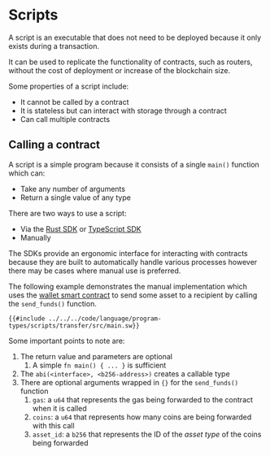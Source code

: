 # Scripts

A script is an executable that does not need to be deployed because it only exists during a transaction.

It can be used to replicate the functionality of contracts, such as routers, without the cost of deployment or increase of the blockchain size.

Some properties of a script include:

- It cannot be called by a contract
- It is stateless but can interact with storage through a contract
- Can call multiple contracts

## Calling a contract

A script is a simple program because it consists of a single `main()` function which can:

- Take any number of arguments
- Return a single value of any type

There are two ways to use a script:

- Via the [Rust SDK](https://fuellabs.github.io/fuels-rs/latest/index.html) or [TypeScript SDK](https://fuellabs.github.io/fuels-ts/)
- Manually

The SDKs provide an ergonomic interface for interacting with contracts because they are built to automatically handle various processes however there may be cases where manual use is preferred.

The following example demonstrates the manual implementation which uses the [wallet smart contract](contract.md) to send some asset to a recipient by calling the `send_funds()` function.

```sway
{{#include ../../../code/language/program-types/scripts/transfer/src/main.sw}}
```

Some important points to note are:

1. The return value and parameters are optional
   1. A simple `fn main() { ... }` is sufficient
2. The `abi(<interface>, <b256-address>)` creates a callable type
3. There are optional arguments wrapped in `{}` for the `send_funds()` function
   1. `gas`: a `u64` that represents the gas being forwarded to the contract when it is called
   2. `coins`: a `u64` that represents how many coins are being forwarded with this call
   3. `asset_id`: a `b256` that represents the ID of the _asset type_ of the coins being forwarded
